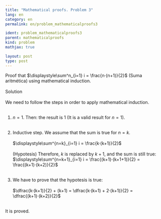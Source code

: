 ```yaml
---
title: "Mathematical proofs. Problem 3"
lang: en
category: en
permalink: en/problem_mathematicalproofs3

ident: problem_mathematicalproofs3
parent: mathematicalproofs
kind: problem
mathjax: true

layout: post
type: post
---
```


<div>
Proof that $\displaystyle\sum^n_{i=1} i = \frac{n·(n+1)}{2}$ (Suma aritmética) using mathematical induction. <br><br>

<div class="bcblue boxdissap">
Solution
</div><br>

<div class="dissap">
We need to follow the steps in order to apply mathematical induction.<br><br>

1. $n=1$. Then: the result is 1 (It is a valid result for $n=1$).<br><br>
2. Inductive step. We assume that the sum is true for $n=k$. <br><br>
 $\displaystyle\sum^{n=k}_{i=1} i = \frac{k·(k+1)}{2}$<br><br>
(Hypotesis) Therefore, $k$ is replaced by $k+1$, and the sum is still true: $\displaystyle\sum^{n=k+1}_{i=1} i = \frac{(k+1)·(k+1+1)}{2} = \frac{(k+1)·(k+2)}{2}$<br><br>

3. We have to prove that the hypotesis is true: <br><br>
$\dfrac{k·(k+1)}{2} + (k+1) = \dfrac{k·(k+1) + 2·(k+1)}{2} = \dfrac{(k+1)·(k+2)}{2}$<br><br>

It is proved.


</div>
